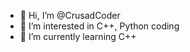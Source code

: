 - 👋 Hi, I’m @CrusadCoder
- 👀 I’m interested in C++, Python coding
- 🌱 I’m currently learning C++

<!---
CrusadCoder/CrusadCoder is a ✨ special ✨ repository because its `README.md` (this file) appears on your GitHub profile.
You can click the Preview link to take a look at your changes.
--->
